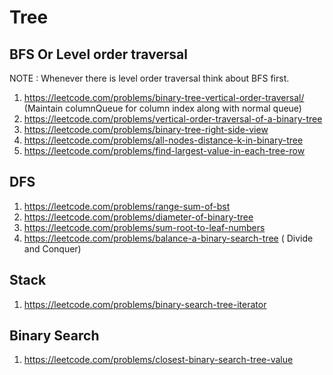 Tree
====

BFS Or Level order traversal
----------------------------
NOTE : Whenever there is level order traversal think about BFS first.
1. https://leetcode.com/problems/binary-tree-vertical-order-traversal/ (Maintain columnQueue for column index along with normal queue)
2. https://leetcode.com/problems/vertical-order-traversal-of-a-binary-tree
3. https://leetcode.com/problems/binary-tree-right-side-view
4. https://leetcode.com/problems/all-nodes-distance-k-in-binary-tree
5. https://leetcode.com/problems/find-largest-value-in-each-tree-row

DFS
---
1. https://leetcode.com/problems/range-sum-of-bst
2. https://leetcode.com/problems/diameter-of-binary-tree
3. https://leetcode.com/problems/sum-root-to-leaf-numbers
4. https://leetcode.com/problems/balance-a-binary-search-tree ( Divide and Conquer)

Stack
-----
1. https://leetcode.com/problems/binary-search-tree-iterator

Binary Search
-------------
1. https://leetcode.com/problems/closest-binary-search-tree-value
